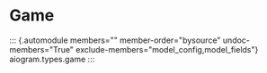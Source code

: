 # Game

::: {.automodule members="" member-order="bysource" undoc-members="True" exclude-members="model_config,model_fields"}
aiogram.types.game
:::
